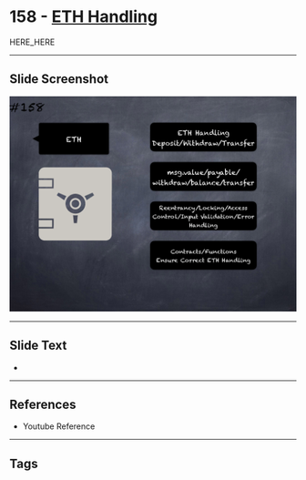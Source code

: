 # 158 - [ETH Handling](ETH%20Handling.md)

HERE_HERE

___
## Slide Screenshot
![0158.png](../images/pitfalls_and_best_practices201/158.png)
___
## Slide Text
- 
___
## References
- Youtube Reference
___
## Tags